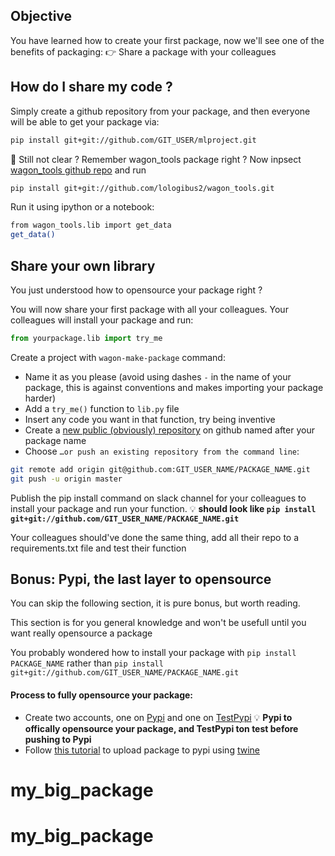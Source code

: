 ## Objective

You have learned how to create your first package, now we'll see one of the benefits of packaging:
👉 Share a package with your colleagues

## How do I share my code ?

Simply create a github repository from your package, and then everyone will be able to get your package via:
```bash
pip install git+git://github.com/GIT_USER/mlproject.git
```
🤔 Still not clear ?
Remember wagon_tools package right ?
Now inpsect [wagon_tools github repo](https://github.com/lologibus2/wagon_tools) and run
```bash
pip install git+git://github.com/lologibus2/wagon_tools.git
```
Run it using ipython or a notebook:
```bash
from wagon_tools.lib import get_data
get_data()
```

## Share your own library
You just understood how to opensource your package right ?

You will now share your first package with all your colleagues.
Your colleagues will install your package and run:
```python
from yourpackage.lib import try_me
```

Create a project with `wagon-make-package` command:
- Name it as you please (avoid using dashes `-` in the name of your package, this is against conventions and makes importing your package harder)
- Add a `try_me()` function to `lib.py` file
- Insert any code you want in that function, try being inventive
- Create a [new public (obviously) repository](https://github.com/new) on github named after your package name
- Choose `…or push an existing repository from the command line`:
```bash
git remote add origin git@github.com:GIT_USER_NAME/PACKAGE_NAME.git
git push -u origin master
```

Publish the pip install command on slack channel for your colleagues to install your package and run your function.
💡 __should look like `pip install git+git://github.com/GIT_USER_NAME/PACKAGE_NAME.git`__

Your colleagues should've done the same thing, add all their repo to a requirements.txt file and test their function

## Bonus: Pypi, the last layer to opensource

You can skip the following section, it is pure bonus, but worth reading.

This section is for you general knowledge and won't be usefull until you want really opensource a package

You probably wondered how to install your package with `pip install PACKAGE_NAME` rather than `pip install git+git://github.com/GIT_USER_NAME/PACKAGE_NAME.git`

#### Process to fully opensource your package:
- Create two accounts, one on [Pypi](https://pypi.org/account/register/) and one on [TestPypi](https://test.pypi.org/account/register/)
💡 __Pypi to offically opensource your package, and TestPypi ton test before pushing to Pypi__
- Follow [this tutorial](https://anweshadas.in/how-to-upload-a-package-in-pypi-using-twine/) to upload package to pypi using [twine](https://twine.readthedocs.io/en/latest/)
# my_big_package
# my_big_package

